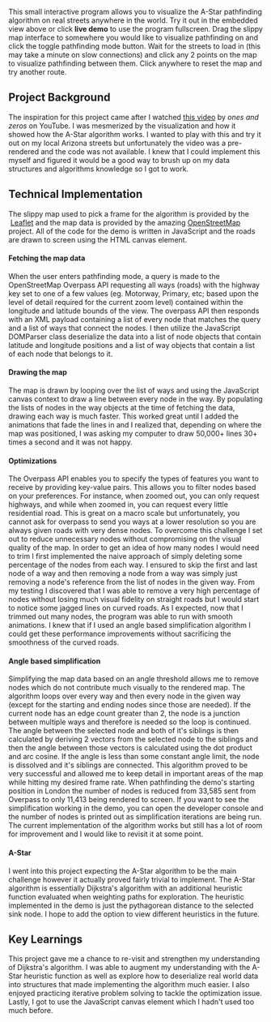 This small interactive program allows you to visualize the A-Star pathfinding algorithm on real streets anywhere in the world. Try it out in the embedded view above or click **live demo** to use the program fullscreen. Drag the slippy map interface to somewhere you would like to visualize pathfinding on and click the toggle pathfinding mode button. Wait for the streets to load in (this may take a minute on slow connections) and click any 2 points on the map to visualize pathfinding between them. Click anywhere to reset the map and try another route.

## Project Background
 The inspiration for this project came after I watched [this video](https://www.youtube.com/watch?v=CgW0HPHqFE8) by *ones and zeros* on YouTube. I was mesmerized by the visualization and how it showed how the A-Star algorithm works. I wanted to play with this and try it out on my local Arizona streets but unfortunately the video was a pre-rendered and the code was not available. I knew that I could implement this myself and figured it would be a good way to brush up on my data structures and algorithms knowledge so I got to work.

## Technical Implementation
The slippy map used to pick a frame for the algorithm is provided by the  [Leaflet](https://leafletjs.com) and the map data is provided by the amazing [OpenStreetMap](http://www.openstreetmap.org/) project. All of the code for the demo is written in JavaScript and the roads are drawn to screen using the HTML canvas element.

#### Fetching the map data
When the user enters pathfinding mode, a query is made to the OpenStreetMap Overpass API requesting all ways (roads) with the highway key set to one of a few values (eg. Motorway, Primary, etc; based upon the level of detail required for the current zoom level) contained within the longitude and latitude bounds of the view. The overpass API then responds with an XML payload containing a list of every node that matches the query and a list of ways that connect the nodes. I then utilize the JavaScript DOMParser class deserialize the data into a list of node objects that contain latitude and longitude positions and a list of way objects that contain a list of each node that belongs to it.
#### Drawing the map
The map is drawn by looping over the list of ways and using the JavaScript canvas context to draw a line between every node in the way. By populating the lists of nodes in the way objects at the time of fetching the data, drawing each way is much faster. This worked great until I added the animations that fade the lines in and I realized that, depending on where the map was positioned, I was asking my computer to draw 50,000+ lines 30+ times a second and it was not happy.
#### Optimizations
The Overpass API enables you to specify the types of features you want to receive by providing key-value pairs. This allows you to filter nodes based on your preferences. For instance, when zoomed out, you can only request highways, and while when zoomed in, you can request every little residential road. This is great on a macro scale but unfortunately, you cannot ask for overpass to send you ways at a lower resolution so you are always given roads with very dense nodes. To overcome this challenge I set out to reduce unnecessary nodes without compromising on the visual quality of the map. In order to get an idea of how many nodes I would need to trim I first implemented the naive approach of simply deleting some percentage of the nodes from each way. I ensured to skip the first and last node of a way and then removing a node from a way was simply just removing a node's reference from the list of nodes in the given way. From my testing I discovered that I was able to remove a very high percentage of nodes without losing much visual fidelity on straight roads but I would start to notice some jagged lines on curved roads. As I expected, now that I trimmed out many nodes, the program was able to run with smooth animations. I knew that if I used an angle based simplification algorithm I could get these performance improvements without sacrificing the smoothness of the curved roads.
#### Angle based simplification
Simplifying the map data based on an angle threshold allows me to remove nodes which do not contribute much visually to the rendered map. The algorithm loops over every way and then every node in the given way (except for the starting and ending nodes since those are needed). If the current node has an edge count greater than 2, the node is a junction between multiple ways and therefore is needed so the loop is continued. The angle between the selected node and both of it's siblings is then calculated by deriving 2 vectors from the selected node to the siblings and then the angle between those vectors is calculated using the dot product and arc cosine. If the angle is less than some constant angle limit, the node is dissolved and it's siblings are connected. This algorithm proved to be very successful and allowed me to keep detail in important areas of the map while hitting my desired frame rate. When pathfinding the demo's starting position in London the number of nodes is reduced from 33,585 sent from Overpass to only 11,413 being rendered to screen. If you want to see the simplification working in the demo, you can open the developer console and the number of nodes is printed out as simplification iterations are being run. The current implementation of the algorithm works but still has a lot of room for improvement and I would like to revisit it at some point.

#### A-Star
I went into this project expecting the A-Star algorithm to be the main challenge however it actually proved fairly trivial to implement. The A-Star algorithm is essentially Dijkstra's algorithm with an additional heuristic function evaluated when weighting paths for exploration. The heuristic implemented in the demo is just the pythagorean distance to the selected sink node. I hope to add the option to view different heuristics in the future.

## Key Learnings
This project gave me a chance to re-visit and strengthen my understanding of Dijkstra's algorithm. I was able to augment my understanding with the A-Star heuristic function as well as explore how to deserialize real world data into structures that made implementing the algorithm much easier. I also enjoyed practicing iterative problem solving to tackle the optimization issue. Lastly, I got to use the JavaScript canvas element which I hadn't used too much before.